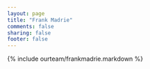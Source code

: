 ```yaml
---
layout: page
title: "Frank Madrie"
comments: false
sharing: false
footer: false
---
```

{% include ourteam/frankmadrie.markdown %}
